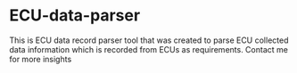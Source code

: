 # ECU-data-parser
This is ECU data record parser tool that was created to parse ECU collected data information which is recorded from ECUs as requirements. Contact me for more insights
